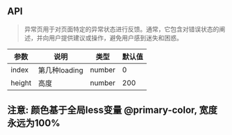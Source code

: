 
## API

>异常页用于对页面特定的异常状态进行反馈。通常，它包含对错误状态的阐述，并向用户提供建议或操作，避免用户感到迷失和困惑。



| 参数   | 说明          | 类型   | 默认值 |
| ------ | ------------- | ------ | ------ |
| index  | 第几种loading | number | 0      |
| height | 高度          | number | 200    |





## 注意: 颜色基于全局less变量 @primary-color, 宽度永远为100%



